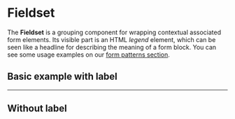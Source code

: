 # Fieldset

The **Fieldset** is a grouping component for wrapping contextual associated form elements. 
Its visible part is an HTML *legend* element, which can be seen like a headline for describing the meaning of a form block.
You can see some usage examples on our [form patterns section](#/patterns/forms#resources).

## Basic example with label

<Playground :markup="withLabel"></Playground>

--- 

## Without label

<Playground :markup="withoutLabel"></Playground>

<script lang="ts">
  import Vue from 'vue';
  import Component from 'vue-class-component';
  
  @Component
  export default class Code extends Vue {
    withLabel =
`<p-fieldset-wrapper label="Some legend label">
  <p-text-field-wrapper label="Some label">
    <input type="text" name="some-name"/>
  </p-text-field-wrapper>
</p-fieldset-wrapper>`;

    withoutLabel =
`<p-fieldset-wrapper>
  <p-text-field-wrapper label="Some label">
    <input type="text" name="some-name"/>
  </p-text-field-wrapper>
</p-fieldset-wrapper>`;
  }
</script>